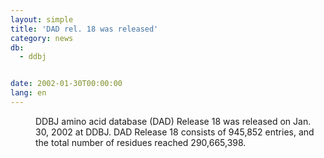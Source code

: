 ```yaml
---
layout: simple
title: 'DAD rel. 18 was released'
category: news
db:
  - ddbj


date: 2002-01-30T00:00:00
lang: en
---
```


<dd>DDBJ amino acid database (DAD) Release 18 was released on Jan. 30, 2002 at DDBJ. DAD Release 18 consists of 945,852 entries, and the total number of residues reached 290,665,398.</dd>
